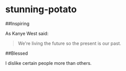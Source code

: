 # stunning-potato

##Inspiring

As Kanye West said:

> We're living the future so
> the present is our past.

##Blessed

I dislike certain people more than others.

